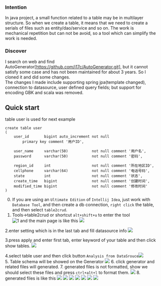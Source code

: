 ### Intention
In java project, a small function related to a table may be in multilayer structure. So when we create a table, it means that we  need to create
 a serials of files such as entity/dao/service and so on. The work  is mechanical repetition but can not be avoid, so a tool which can simplify the work is needed.
 
### Discover
I search on web and find AutoGenerator[https://github.com/i17c/AutoGenerator.git], but it cannot satisfy some case and has not been
maintained for about 3 years. So I cloned it and did some changes.  
The changes I made include supporting spring jpa(template changed), 
 connection to datasource, 
 user defined query fields;
 but support for encoding GBK and scala was removed.

## Quick start  
table user is used for next example
  ```
  create table user
  (
      user_id       bigint auto_increment not null
          primary key comment '用户ID',
  
      user_name     varchar(50)           not null comment '用户名',
      password      varchar(50)           not null comment '密码',
  
      region_id     int                   not null comment '所在地区ID',
      cellphone     varchar(64)           not null comment '电话号码',
      state         int                   not null comment '状态',
      create_time   bigint                not null comment '创建时间',
      modified_time bigint                not null comment '修改时间'
  )

  ```  

0. If you are using an `Ultimate Edition` of `Intellij Idea`, just work with `Database Tool`, and then create 
a db connection, `right click` the table, and then select `table2crud`. 
1. Tools->table2crud or shortcut ```alt+shift+u``` to enter the tool  
![1](docs/screenshot/1.entrance.png)
and the main page is like this
![](docs/screenshot/2.main.png)

2.enter setting which is in the last tab
and fill datasource info
![](docs/screenshot/3.setting.png)

3.press apply and enter first tab, enter keyword of your table and then click show tables.
![](docs/screenshot/4.SelectTable.png)

4.select table user and then click button ```Analysis from DataSrouce```![](docs/screenshot/5.tableSelected.png)  
5. Table schema will be showed on the Generator
![](docs/screenshot/7.generate.png) 
6. click generator and related files will generated.
7. generated files is not formatted, show we should select these files and press ```ctrl+alt+l``` to format them.
![](docs/screenshot/8.generateFiles.png)
8. generated files is like this
![](docs/screenshot/9.entity.png)
![](docs/screenshot/10.dao.png)
![](docs/screenshot/11.manager.png)
![](docs/screenshot/12.managerimpl.png)
![](docs/screenshot/13.service.png)
![](docs/screenshot/14.serviceimpl.png)
![](docs/screenshot/15.controller.png)
 

